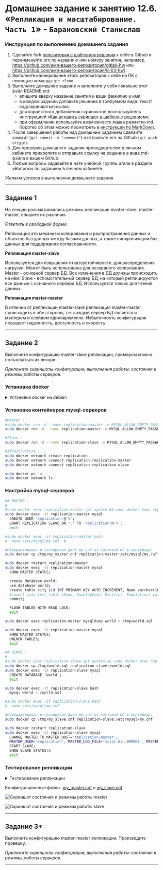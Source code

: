 # Домашнее задание к занятию 12.6. «`Репликация и масштабирование. Часть 1`» - `Барановский Станислав`

### Инструкция по выполнению домашнего задания

1. Сделайте fork [репозитория c шаблоном решения](https://github.com/netology-code/sys-pattern-homework) к себе в Github и переименуйте его по названию или номеру занятия, например, https://github.com/имя-вашего-репозитория/gitlab-hw или https://github.com/имя-вашего-репозитория/8-03-hw).
2. Выполните клонирование этого репозитория к себе на ПК с помощью команды `git clone`.
3. Выполните домашнее задание и заполните у себя локально этот файл README.md:
   - впишите вверху название занятия и ваши фамилию и имя;
   - в каждом задании добавьте решение в требуемом виде: текст/код/скриншоты/ссылка;
   - для корректного добавления скриншотов воспользуйтесь инструкцией [«Как вставить скриншот в шаблон с решением»](https://github.com/netology-code/sys-pattern-homework/blob/main/screen-instruction.md);
   - при оформлении используйте возможности языка разметки md. Коротко об этом можно посмотреть в [инструкции по MarkDown](https://github.com/netology-code/sys-pattern-homework/blob/main/md-instruction.md).
4. После завершения работы над домашним заданием сделайте коммит (`git commit -m "comment"`) и отправьте его на Github (`git push origin`).
5. Для проверки домашнего задания преподавателем в личном кабинете прикрепите и отправьте ссылку на решение в виде md-файла в вашем Github.
6. Любые вопросы задавайте в чате учебной группы и/или в разделе «Вопросы по заданию» в личном кабинете.

Желаем успехов в выполнении домашнего задания.

---

## Задание 1

На лекции рассматривались режимы репликации master-slave, master-master, опишите их различия.

*Ответить в свободной форме.*

Репликация это механизм копирования и распространения данных и объектов баз данных между базами данных, а также синхронизации баз данных для поддержания согласованности.

**Репликация master-slave**

Используется для повышения отказоустойчивости, для распределения нагрузки. Может быть использована для резервного копирования.
Master - основной сервер БД. Все изменения в БД должны происходить на нём.
Slave - вспомогательный сервер БД, на который реплицируются все данные с основного сервера БД. Используется только для чтения данных.

**Репликация master-master**

В отличии от репликации master-slave репликация master-master происходить в обе стороны, т.е. каждый сервер БД является и мастером и слейвом единовременно.
Избыточность конфигурации повышает надежность, доступность и скорость

---

## Задание 2

Выполните конфигурацию master-slave репликации, примером можно пользоваться из лекции.

*Приложите скриншоты конфигурации, выполнения работы: состояния и режимы работы серверов.*

### Установка docker

<details><summary>Установка docker на debian</summary>

```bash
sudo install -m 0755 -d /etc/apt/keyrings
curl -fsSL https://download.docker.com/linux/debian/gpg | sudo gpg --dearmor -o /etc/apt/keyrings/docker.gpg
sudo chmod a+r /etc/apt/keyrings/docker.gpg
echo  "deb [arch=$(dpkg --print-architecture) signed-by=/etc/apt/keyrings/docker.gpg] https://download.docker.com/linux/debian $(lsb_release -cs) stable" | sudo tee /etc/apt/sources.list.d/docker.list > /dev/null
sudo apt update
sudo apt install -y docker-ce docker-ce-cli docker-buildx-plugin docker-compose-plugin
docker --version
sudo systemctl status docker
sudo docker run hello-world
```
</details>

### Установка контейнеров mysql-серверов
```bash
#Master :
#sudo docker run -d --name replication-master -e MYSQL_ALLOW_EMPTY_PASSWORD=true -v ~/path/to/world/dump:/docker-entrypoint-initdb.d mysql:8.0
sudo docker run -d --name replication-master -e MYSQL_ALLOW_EMPTY_PASSWORD=true mysql:8.0

#Slave :
sudo docker run -d --name replication-slave -e MYSQL_ALLOW_EMPTY_PASSWORD=true mysql:8.0

#Ifrastructure :
sudo docker network create replication
sudo docker network connect replication replication-master
sudo docker network connect replication replication-slave

sudo docker ps -a
sudo docker network ls
```
### Настройка mysql-серверов
```bash
## MASTER :
#
#sudo docker exec replication-master apt update && sudo docker exec replication-master apt install -y nano
sudo docker exec -it replication-master mysql
  CREATE USER 'replication'@'%';
  GRANT REPLICATION SLAVE ON *.* TO 'replication'@'%';
  exit

#sudo docker exec -it replication-master bash
#  nano /etc/mysql/my.cnf  #

#Отредактировал и скопировал файл my.cnf из хостовой ОС в контейнер:
sudo docker cp /tmp/my_master.cnf replication-master:/etc/mysql/my.cnf

sudo docker restart replication-master
sudo docker exec -it replication-master mysql
  SHOW MASTER STATUS;

  create database world;
  use database world;
  create table city (id INT PRIMARY KEY AUTO_INCREMENT, Name varchar(100), CountryCode varchar(10), District varchar(100), Population int);
  #insert into test_table (Name, CountryCode, District, Population) values ('Test-Replication', 'ALB', 'Test', 42);
  commit;

  FLUSH TABLES WITH READ LOCK;
  exit

sudo docker exec replication-master mysqldump world > /tmp/world.sql

sudo docker exec -it replication-master mysql
  SHOW MASTER STATUS;
  UNLOCK TABLES;
  exit

## SLAVE :
#
#sudo docker exec replication-slave apt update && sudo docker exec replication-slave apt install -y nano
sudo docker cp /tmp/world.sql replication-slave:/world.sql
sudo docker exec -it replication-slave mysql
  CREATE DATABASE `world`;
  exit

sudo docker exec -it replication-slave bash
  mysql world < /world.sql

#sudo docker exec -it replication-slave bash
#  nano /etc/mysql/my.cnf

#Отредактировал и скопировал файл my.cnf из хостовой ОС в контейнер:
sudo docker cp /tmp/my_slave.cnf replication-slave:/etc/mysql/my.cnf

sudo docker restart replication-slave
sudo docker exec -it replication-slave mysql
  CHANGE MASTER TO MASTER_HOST='replication-master',
  MASTER_USER='replication', MASTER_LOG_FILE='mysql-bin.000001', MASTER_LOG_POS=650;
  START SLAVE;
  SHOW SLAVE STATUS\G
  exit

```
### Тестирование репликации

<details><summary>Тестирование репликации</summary>

```bash
## MASTER :
docker exec -it replication-master mysql
  USE world;
  INSERT INTO city (Name, CountryCode, District, Population) VALUES ('Test-Replication', 'ALB', 'Test', 42);
  commit;
  exit

## SLAVE :
docker exec -it replication-slave mysql
  USE world;
  SELECT * FROM city ORDER BY ID DESC LIMIT 10;
  exit
```
</details>

Конфигурационные файлы: [my_master.cnf](https://github.com/StanislavBaranovskii/12-6-hw/blob/main/configs/my_master.cnf) и [my_slave.cnf](https://github.com/StanislavBaranovskii/12-6-hw/blob/main/configs/my_slave.cnf) 

![Скриншот состояния и режимы работы master](https://github.com/StanislavBaranovskii/12-6-hw/blob/main/img/12-6-2-1.png "Скриншот состояния и режимы работы master")

![Скриншот состояния и режимы работы slave](https://github.com/StanislavBaranovskii/12-6-hw/blob/main/img/12-6-2-2.png "Скриншот состояния и режимы работы slave")

---

## Задание 3* 

Выполните конфигурацию master-master репликации. Произведите проверку.

*Приложите скриншоты конфигурации, выполнения работы: состояния и режимы работы серверов.*

---
